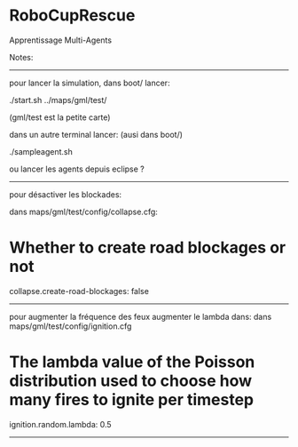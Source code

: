 # RoboCupRescue
Apprentissage Multi-Agents


Notes:
__________________
pour lancer la simulation, dans boot/ lancer:

 ./start.sh ../maps/gml/test/

(gml/test est la petite carte)

dans un autre terminal lancer: (ausi dans boot/)

./sampleagent.sh 

ou lancer les agents depuis eclipse ?

__________________

pour désactiver les blockades:

dans maps/gml/test/config/collapse.cfg:


# Whether to create road blockages or not
collapse.create-road-blockages: false
__________________

pour augmenter la fréquence des feux augmenter le lambda dans:
dans maps/gml/test/config/ignition.cfg

# The lambda value of the Poisson distribution used to choose how many fires to ignite per timestep
ignition.random.lambda: 0.5


__________________
